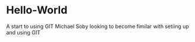 # Hello-World
A start to using GIT
Michael Soby looking to become fimilar with setiing up and using GIT
